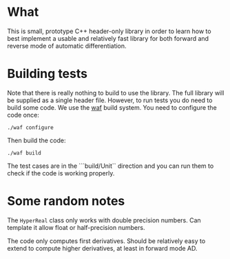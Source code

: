 # What

This is small, prototype C++ header-only library in order to learn how
to best implement a usable and relatively fast library for both
forward and reverse mode of automatic differentiation.

# Building tests

Note that there is really nothing to build to use the library. The
full library will be supplied as a single header file. However, to run
tests you do need to build some code. We use the [waf](https://waf.io)
build system. You need to configure the code once:
```
./waf configure
```

Then build the code:
```
./waf build
```

The test cases are in the ```build/Unit`` direction and you can run
them to check if the code is working properly.

# Some random notes

The ```HyperReal``` class only works with double precision
numbers. Can template it allow float or half-precision numbers.

The code only computes first derivatives. Should be relatively easy to
extend to compute higher derivatives, at least in forward mode AD.